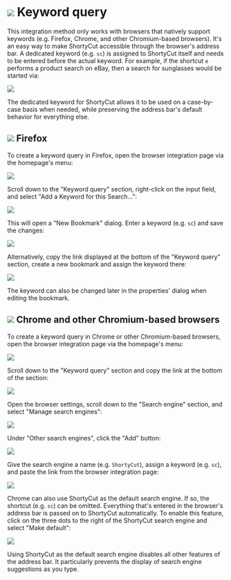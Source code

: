 # ![](img/arrow.svg) Keyword query

This integration method only works with browsers that natively support keywords (e.g. Firefox, Chrome, and other Chromium-based browsers).
It's an easy way to make ShortyCut accessible through the browser's address bar.
A dedicated keyword (e.g. `sc`) is assigned to ShortyCut itself and needs to be entered before the actual keyword.
For example, if the shortcut `e` performs a product search on eBay, then a search for sunglasses would be started via:

![](img/keyword-query-address-bar.png)

The dedicated keyword for ShortyCut allows it to be used on a case-by-case basis when needed,
while preserving the address bar's default behavior for everything else.

## ![](img/arrow.svg) Firefox

To create a keyword query in Firefox, open the browser integration page via the homepage's menu:

![](img/menu-browser-integration.png)

Scroll down to the "Keyword query" section, right-click on the input field, and select "Add a Keyword for this Search...":

![](img/keyword-query-firefox-01.png)

This will open a "New Bookmark" dialog. Enter a keyword (e.g. `sc`) and save the changes:

![](img/keyword-query-firefox-02.png)

Alternatively, copy the link displayed at the bottom of the "Keyword query" section,
create a new bookmark and assign the keyword there:

![](img/keyword-query-firefox-03.png)

The keyword can also be changed later in the properties' dialog when editing the bookmark.

## ![](img/arrow.svg) Chrome and other Chromium-based browsers

To create a keyword query in Chrome or other Chromium-based browsers,
open the browser integration page via the homepage's menu:

![](img/menu-browser-integration.png)

Scroll down to the "Keyword query" section and copy the link at the bottom of the section:

![](img/keyword-query-chrome-01.png)

Open the browser settings, scroll down to the "Search engine" section, and select "Manage search engines":

![](img/keyword-query-chrome-02.png)

Under "Other search engines", click the "Add" button:

![](img/keyword-query-chrome-03.png)

Give the search engine a name (e.g. `ShortyCut`), assign a keyword (e.g. `sc`), and paste the link from the browser
integration page:

![](img/keyword-query-chrome-04.png)

Chrome can also use ShortyCut as the default search engine.
If so, the shortcut (e.g. `sc`) can be omitted.
Everything that's entered in the browser's address bar is passed on to ShortyCut automatically.
To enable this feature, click on the three dots to the right of the ShortyCut search engine and select "Make default":

![](img/keyword-query-chrome-05.png)

Using ShortyCut as the default search engine disables all other features of the address bar.
It particularly prevents the display of search engine suggestions as you type.
